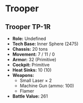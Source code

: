 # Trooper
## Trooper TP-1R
- **Role:** Undefined
- **Tech Base:** Inner Sphere (2475)
- **Chassis:** 20 tons
- **Movement:** 7 / 11 / 0
- **Armor:** 32 (Primitive)
- **Cockpit:** Primitive
- **Heat Sinks:** 10 (10)
- **Weapons:**
  - Small Laser × 2
  - Machine Gun (ammo: 100)
  - Flamer
- **Battle Value:** 261

